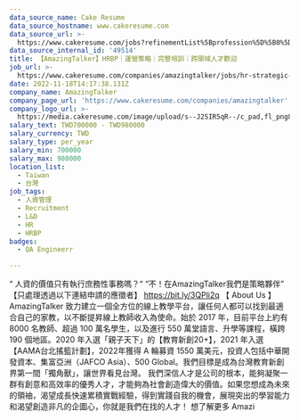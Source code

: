 ```yaml
---
data_source_name: Cake Resume
data_source_hostname: www.cakeresume.com
data_source_url: >-
  https://www.cakeresume.com/jobs?refinementList%5Bprofession%5D%5B0%5D=engineering_qa-engineer&refinementList%5Bsalary_currency%5D=TWD&range%5Bsalary_range%5D%5Bmin%5D=800096
data_source_internal_id: '49514'
title: 【AmazingTalker】HRBP｜運營策略｜完整培訓｜跨領域人才歡迎
job_url: >-
  https://www.cakeresume.com/companies/amazingtalker/jobs/hr-strategic-partner-hr-business-partner
date: 2022-11-18T14:17:38.131Z
company_name: AmazingTalker
company_page_url: 'https://www.cakeresume.com/companies/amazingtalker'
company_logo_url: >-
  https://media.cakeresume.com/image/upload/s--J2SIR5qR--/c_pad,fl_png8,h_200,w_200/v1631641971/kifa19wruvkuxf8qm37i.png
salary_text: TWD700000 - TWD980000
salary_currency: TWD
salary_type: per_year
salary_min: 700000
salary_max: 980000
location_list:
  - Taiwan
  - 台灣
job_tags:
  - 人資管理
  - Recruitment
  - L&D
  - HR
  - HRBP
badges:
  - QA Engineerr

---
```


“ 人資的價值只有執行庶務性事務嗎？“ “不！在AmazingTalker我們是策略夥伴” 【只處理透過以下連結申請的應徵者】 https://bit.ly/3QPli2q 【 About Us 】 AmazingTalker 致力建立一個全方位的線上教學平台，讓任何人都可以找到最適合自己的家教，以不斷提昇線上教師收入為使命。始於 2017 年，目前平台上約有 8000 名教師、超過 100 萬名學生，以及進行 550 萬堂語言、升學等課程，橫跨 190 個地區。2020 年入選「親子天下」的【教育新創20+】，2021 年入選【AAMA台北搖籃計劃】，2022年獲得 A 輪募資 1550 萬美元，投資人包括中華開發資本、集富亞洲（JAFCO Asia）、500 Global。我們目標是成為台灣教育新創界第一間「獨角獸」，讓世界看見台灣。 我們深信人才是公司的根本，能夠凝聚一群有創意和高效率的優秀人才，才能夠為社會創造偉大的價值。如果您想成為未來的領䄂，渴望成長快速累積實戰經驗，得到實踐自我的機會，展現突出的學習能力和渴望創造非凡的企圖心，你就是我們在找的人才！ 想了解更多 Amazi
